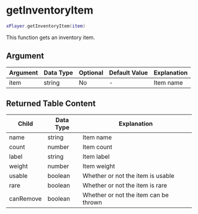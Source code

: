 # getInventoryItem

```lua
xPlayer.getInventoryItem(item)
```

This function gets an inventory item.

## Argument

| Argument | Data Type | Optional | Default Value | Explanation |
| -------- | --------- | -------- | ------------- | ----------- |
| item     | string    | No       | -             | Item name   |

## Returned Table Content

| Child     | Data Type | Explanation                           |
| --------- | --------- | ------------------------------------- |
| name      | string    | Item name                             |
| count     | number    | Item count                            |
| label     | string    | Item label                            |
| weight    | number    | Item weight                           |
| usable    | boolean   | Whether or not the item is usable     |
| rare      | boolean   | Whether or not the item is rare       |
| canRemove | boolean   | Whether or not the item can be thrown |
